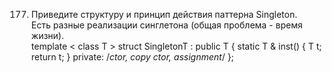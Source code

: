177. Приведите структуру и принцип действия паттерна Singleton.  
Есть разные реализации синглетона (общая проблема - время жизни).  
template < class T > struct SingletonT : public T { static T & inst() { T t; return t; } private: /*ctor, copy ctor, assignment*/ };
